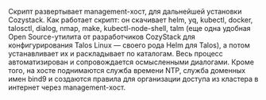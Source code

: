 Скрипт развертывает management-хост, для дальнейшей установки Cozystack.
Как работает скрипт: он скачивает helm, yq, kubectl, docker, talosctl, dialog, nmap, make, kubectl-node-shell, 
talm (еще одна удобная Open Source-утилита от разработчиков CozyStack для конфигурирования Talos Linux — своего рода Helm для Talos),
а потом устанавливает их и раскладывает по каталогам. Весь процесс автоматизирован и сопровождается осмысленными диалогами. 
Кроме того, на хосте поднимаются служба времени NTP, служба доменных имен bind9 и создаются правила 
для организации доступа из кластера в интернет через management-хост. 
